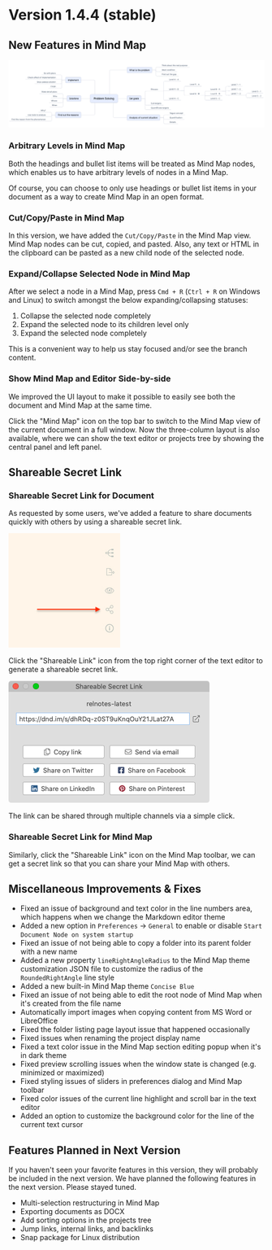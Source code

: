 # Version 1.4.4 (stable)

## New Features in Mind Map

![arbitrary-level-mind-map](arbitrary-level-mind-map.png)

### Arbitrary Levels in Mind Map

Both the headings and bullet list items will be treated as Mind Map nodes, which enables us to have arbitrary levels of nodes in a Mind Map.

Of course, you can choose to only use headings or bullet list items in your document as a way to create Mind Map in an open format.

### Cut/Copy/Paste in Mind Map

In this version, we have added the `Cut/Copy/Paste` in the Mind Map view. Mind Map nodes can be cut, copied, and pasted. Also, any text or HTML in the clipboard can be pasted as a new child node of the selected node.

### Expand/Collapse Selected Node in Mind Map

After we select a node in a Mind Map, press `Cmd + R` (`Ctrl + R` on Windows and Linux) to switch amongst the below expanding/collapsing statuses:

1. Collapse the selected node completely
2. Expand the selected node to its children level only
3. Expand the selected node completely

This is a convenient way to help us stay focused and/or see the branch content.

### Show Mind Map and Editor Side-by-side

We improved the UI layout to make it possible to easily see both the document and Mind Map at the same time.

Click the "Mind Map" icon on the top bar to switch to the Mind Map view of the current document in a full window. Now the three-column layout is also available, where we can show the text editor or projects tree by showing the central panel and left panel.

## Shareable Secret Link

### Shareable Secret Link for Document

As requested by some users, we've added a feature to share documents quickly with others by using a shareable secret link.

![shareable-link-icon-on-doc-right-toolbar](shareable-link-icon-on-doc-right-toolbar.jpg)

Click the "Shareable Link" icon from the top right corner of the text editor to generate a shareable secret link.

![screen-shareable-link-dialog](screen-shareable-link-dialog.png)

The link can be shared through multiple channels via a simple click.

### Shareable Secret Link for Mind Map

Similarly, click the "Shareable Link" icon on the Mind Map toolbar, we can get a secret link so that you can share your Mind Map with others.

## Miscellaneous Improvements & Fixes

- Fixed an issue of background and text color in the line numbers area, which happens when we change the Markdown editor theme
- Added a new option in `Preferences` -> `General` to enable or disable `Start Document Node on system startup`
- Fixed an issue of not being able to copy a folder into its parent folder with a new name
- Added a new property `lineRightAngleRadius` to the Mind Map theme customization JSON file to customize the radius of the `RoundedRightAngle` line style
- Added a new built-in Mind Map theme `Concise Blue`
- Fixed an issue of not being able to edit the root node of Mind Map when it's created from the file name
- Automatically import images when copying content from MS Word or LibreOffice
- Fixed the folder listing page layout issue that happened occasionally
- Fixed issues when renaming the project display name
- Fixed a text color issue in the Mind Map section editing popup when it's in dark theme
- Fixed preview scrolling issues when the window state is changed (e.g. minimized or maximized)
- Fixed styling issues of sliders in preferences dialog and Mind Map toolbar
- Fixed color issues of the current line highlight and scroll bar in the text editor
- Added an option to customize the background color for the line of the current text cursor

## Features Planned in Next Version

If you haven't seen your favorite features in this version, they will probably be included in the next version. We have planned the following features in the next version. Please stayed tuned.

* Multi-selection restructuring in Mind Map
* Exporting documents as DOCX
* Add sorting options in the projects tree
* Jump links, internal links, and backlinks
* Snap package for Linux distribution
